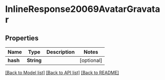 # InlineResponse20069AvatarGravatar

## Properties

Name | Type | Description | Notes
------------ | ------------- | ------------- | -------------
**hash** | **String** |  | [optional] 

[[Back to Model list]](../README.md#documentation-for-models) [[Back to API list]](../README.md#documentation-for-api-endpoints) [[Back to README]](../README.md)


